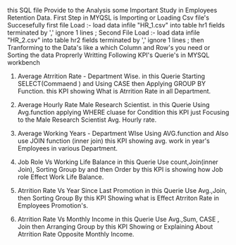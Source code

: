 this SQL file Provide to the Analysis some Important Study in Employees Retention Data.
First Step in MYQSL is Importing or Loading Csv file's Succesefully 
first file Load :- load data infile "HR_1.csv" into table hr1 
fields terminated by ','
ignore 1 lines ;
Second File Load :- load data infile "HR_2.csv" into table hr2
fields terminated by ','
ignore 1 lines ;
then Tranforming to the Data's like a which Column and Row's  you need or Sorting the data Proprerly
Writting Following KPI's Querie's in MYSQL workbench 
1) Average Atrrition Rate - Department Wise.
  in this Querie Starting SELECT(Commaend ) and Using CASE then Applying GROUP BY Function.
this KPI showing What is Atrrition Rate in all Department.

2) Average Hourly Rate Male Research Scientist.
   in this Querie Using Avg.function applying WHERE cluase for Condition
   this KPI just Focusing to the Male Research Scientist Avg. Hourly rate.
3) Average Working Years - Department WIse
  Using AVG.function and Also use JOIN function (inner join)
this KPI showing avg. work in year's Employees in  various Department.

4) Job Role Vs Working Life Balance
  in this Querie Use  count,Join(inner Join), Sorting Group by and then Order by
this KPI is showing how Job role Effect Work Life Balance.

5) Atrrition Rate Vs Year Since Last Promotion
   in this Querie Use Avg.,Join, then Sorting Group By
  this KPI Showing what is Effect Atrriton Rate in Employees Promotion's.

6) Atrrition Rate Vs Monthly Income
   in this  Querie Use Avg.,Sum, CASE , Join then Arranging Group by
   this KPI Showing or Explaining About Atrrition Rate Opposite Monthly Income.

   
   
   
   


    

